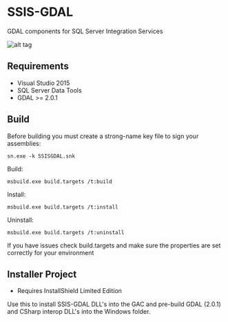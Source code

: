SSIS-GDAL
=========

GDAL components for SQL Server Integration Services

![alt tag](http://download-codeplex.sec.s-msft.com/Download?ProjectName=GDALSSIS&DownloadId=602441)


Requirements
------------

* Visual Studio 2015
* SQL Server Data Tools
* GDAL >= 2.0.1


Build
-----

Before building you must create a strong-name key file to sign your assemblies:

	sn.exe -k SSISGDAL.snk
    
Build:

    msbuild.exe build.targets /t:build
    
Install:

    msbuild.exe build.targets /t:install

Uninstall:

    msbuild.exe build.targets /t:uninstall
    
If you have issues check build.targets and make sure the properties are set correctly for your environment  


Installer Project
-----------------


* Requires InstallShield Limited Edition


Use this to install SSIS-GDAL DLL's into the GAC and pre-build GDAL (2.0.1) and CSharp interop DLL's into the Windows folder.
